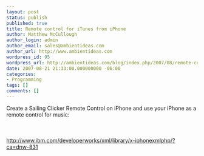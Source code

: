 ```yaml
---
layout: post
status: publish
published: true
title: Remote control for iTunes from iPhone
author: Matthew McCullough
author_login: admin
author_email: sales@ambientideas.com
author_url: http://www.ambientideas.com
wordpress_id: 95
wordpress_url: http://ambientideas.com/blog/index.php/2007/08/remote-control-for-itunes-from-iphone/
date: 2007-08-21 21:33:00.000000000 -06:00
categories:
- Programming
tags: []
comments: []
---
```

Create a Sailing Clicker Remote Control on iPhone and use your iPhone as a remote control for music:<br /><br /><br /><br />http://www.ibm.com/developerworks/xml/library/x-iphonexmlphp/?ca=dnw-831<br /><br />
